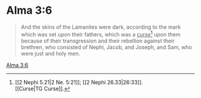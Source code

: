 # Alma 3:6

> And the skins of the Lamanites were dark, according to the mark which was set upon their fathers, which was a <u>curse</u>[^a] upon them because of their transgression and their rebellion against their brethren, who consisted of Nephi, Jacob, and Joseph, and Sam, who were just and holy men.

[Alma 3:6](https://www.churchofjesuschrist.org/study/scriptures/bofm/alma/3?lang=eng&id=p6#p6)


[^a]: [[2 Nephi 5.21|2 Ne. 5:21]]; [[2 Nephi 26.33|26:33]]. [[Curse|TG Curse]].  

